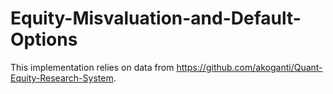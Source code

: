 # Equity-Misvaluation-and-Default-Options

This implementation relies on data from https://github.com/akoganti/Quant-Equity-Research-System.
